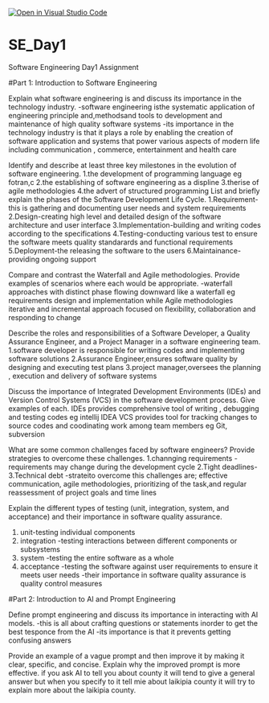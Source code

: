 [![Open in Visual Studio Code](https://classroom.github.com/assets/open-in-vscode-2e0aaae1b6195c2367325f4f02e2d04e9abb55f0b24a779b69b11b9e10269abc.svg)](https://classroom.github.com/online_ide?assignment_repo_id=15566574&assignment_repo_type=AssignmentRepo)
# SE_Day1
Software Engineering Day1 Assignment

#Part 1: Introduction to Software Engineering

Explain what software engineering is and discuss its importance in the technology industry.
-software engineering isthe systematic application of engineering principle and,methodsand tools to development and maintenance of high quality software systems
-its importance in the technology industry is that it plays a role by enabling the creation of software application and systems that power various aspects of modern life including communication , commerce, entertainment and health care 

Identify and describe at least three key milestones in the evolution of software engineering.
1.the development of programming language eg fotran,c
2.the establishing of software engineering as a displine 
3.therise of agile methodologies 
4.the advert of structured programming 
List and briefly explain the phases of the Software Development Life Cycle.
1.Requirement-this is gathering and documenting user needs and system requirements 
2.Design-creating high level and detailed design of the software architecture and user interface 
3.Implementation-building and writing codes according to the specifications
4.Testing-conducting various test to ensure the software meets quality standarards and functional requirements 
5.Deployment-the releasing the software to the users
6.Maintainance-providing ongoing support 

Compare and contrast the Waterfall and Agile methodologies. Provide examples of scenarios where each would be appropriate.
-waterfall approaches with distinct phase flowing downward like a waterfall eg requirements design and implementation while Agile methodologies iterative and incremental approach focused on flexibility, collaboration and responding to change

Describe the roles and responsibilities of a Software Developer, a Quality Assurance Engineer, and a Project Manager in a software engineering team.
1.software developer is responsible for writing codes and implementing software solutions 
2.Assurance Engineer,ensures software quality by designing and executing test plans
3.project manager,oversees the planning , execution and delivery of software systems 

Discuss the importance of Integrated Development Environments (IDEs) and Version Control Systems (VCS) in the software development process. Give examples of each.
IDEs provides comprehensive tool of writing , debugging and testing codes eg intellij IDEA
VCS provides tool for tracking changes to source codes and coodinating work among team members eg Git, subversion 

What are some common challenges faced by software engineers? Provide strategies to overcome these challenges.
1.channging requirements -requirements may change during the development cycle
2.Tight deadlines-
3.Technical debt
-strateito overcome this challenges are; effective communication, agile methodologies, prioritizing of the task,and regular reassessment of project goals and time lines

Explain the different types of testing (unit, integration, system, and acceptance) and their importance in software quality assurance.
1. unit-testing individual components 
2. integration -testing interactions between different components or subsystems 
3. system -testing the entire software as a whole
4. acceptance -testing the software against user requirements to ensure it meets user needs
-their importance in  software quality assurance is quality control measures 

#Part 2: Introduction to AI and Prompt Engineering


Define prompt engineering and discuss its importance in interacting with AI models.
-this is all about crafting questions or statements inorder to get the best tesponce from the AI
-its importance is that it prevents getting confusing answers 


Provide an example of a vague prompt and then improve it by making it clear, specific, and concise. Explain why the improved prompt is more effective.
if you ask AI to tell you about county it will tend to give a general answer but when you specify to it tell mie about laikipia county it will try to explain more about the laikipia county.
